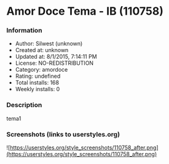 # Amor Doce Tema - IB (110758)

### Information
- Author: Silwest (unknown)
- Created at: unknown
- Updated at: 8/1/2015, 7:14:11 PM
- License: NO-REDISTRIBUTION
- Category: amordoce
- Rating: undefined
- Total installs: 168
- Weekly installs: 0


### Description
tema1


### Screenshots (links to userstyles.org)
![https://userstyles.org/style_screenshots/110758_after.png](https://userstyles.org/style_screenshots/110758_after.png)


